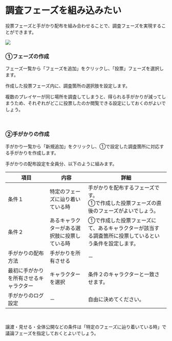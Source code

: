 # 調査フェーズを組み込みたい

投票フェーズと手がかり配布を組み合わせることで、調査フェーズを実現することができます。

![](../../images/investigation1.png)

### ①フェーズの作成

フェーズ一覧から「フェーズを追加」をクリックし、「投票」フェーズを選択します。

作成した投票フェーズ内に、調査箇所の選択肢を設定します。

複数のプレイヤーが同じ場所を調査してしまうと、得られる手がかりが減ってしまうため、それぞれがどこに投票したのか閲覧できる設定にしておくのがよいでしょう。

<br>

### ②手がかりの作成

手がかり一覧から「新規追加」をクリックし、①で設定した調査箇所に対応する手がかりを作成します。

手がかりの配布設定を全員分、以下のように組みます。

| 項目                 | 内容                           | 詳細             |
| -------------------- | ----------------------------- | ------------------------------------- |
| 条件１    | 特定のフェーズに辿り着いている時 | 手がかりを配布するフェーズです。<br>①で作成した投票フェーズの直後のフェーズがよいでしょう。 |
| 条件２   | あるキャラクターがある選択肢に投票している時 | ①で作成した投票フェーズにて、あるキャラクターが該当する調査箇所に投票しているという条件を設定します。    |
| 手がかりの配布方法　　   | 手がかりを所有させる  | －       |
| 最初に手がかりを所有させるキャラクター       | キャラクターを選択  | 条件２のキャラクターと一致させます。 |
| 手がかりのログ設定 | － | 自由に決めてください。   | 

<br>

譲渡・見せる・全体公開などの条件は「特定のフェーズに辿り着いている時」で議論フェーズを指定しておくとよいでしょう。

